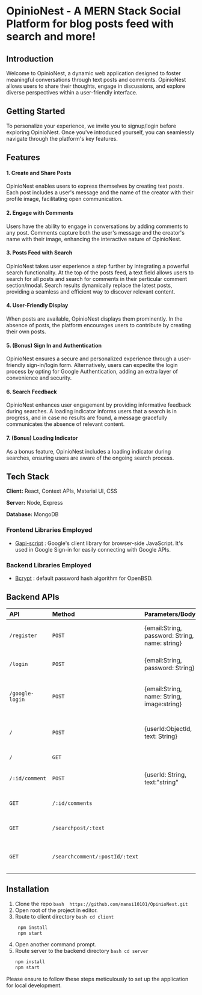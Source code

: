 
# OpinioNest - A MERN Stack Social Platform for blog posts feed with search and more!




## Introduction

Welcome to OpinioNest, a dynamic web application designed to foster meaningful conversations through text posts and comments. OpinioNest allows users to share their thoughts, engage in discussions, and explore diverse perspectives within a user-friendly interface.


## Getting Started

To personalize your experience, we invite you to signup/login before exploring OpinioNest. Once you've introduced yourself, you can seamlessly navigate through the platform's key features.



## Features

#### 1. Create and Share Posts 
OpinioNest enables users to express themselves by creating text posts. Each post includes a user's message and the name of the creator with their profile image, facilitating open communication.

#### 2. Engage with Comments
Users have the ability to engage in conversations by adding comments to any post. Comments capture both the user's message and the creator's name with their image, enhancing the interactive nature of OpinioNest.

#### 3. Posts Feed with Search 
OpinioNest takes user experience a step further by integrating a powerful search functionality. At the top of the posts feed, a text field allows users to search for all posts and search for comments in their perticular comment section/modal. Search results dynamically replace the latest posts, providing a seamless and efficient way to discover relevant content.

#### 4. User-Friendly Display 
When posts are available, OpinioNest displays them prominently. In the absence of posts, the platform encourages users to contribute by creating their own posts.

#### 5. (Bonus) Sign In and Authentication 
OpinioNest ensures a secure and personalized experience through a user-friendly sign-in/login form. Alternatively, users can expedite the login process by opting for Google Authentication, adding an extra layer of convenience and security. 

#### 6. Search Feedback 
OpinioNest enhances user engagement by providing informative feedback during searches. A loading indicator informs users that a search is in progress, and in case no results are found, a message gracefully communicates the absence of relevant content.

#### 7. (Bonus) Loading Indicator  
As a bonus feature, OpinioNest includes a loading indicator during searches, ensuring users are aware of the ongoing search process.




## Tech Stack

**Client:** React, Context APIs, Material UI, CSS

**Server:** Node, Express

**Database:** MongoDB

### Frontend Libraries Employed

 - [Gapi-script](https://www.npmjs.com/package/gapi-script) : Google's client library for browser-side JavaScript. It's used in Google Sign-in for easily connecting with Google APIs.

### Backend Libraries Employed

 - [Bcrypt](https://medium.com/@mridu.sh92/a-quick-guide-for-authentication-using-bcrypt-on-express-nodejs-1d8791bb418f) : default password hash algorithm for OpenBSD.


## Backend APIs

|    API    |  Method  |   Parameters/Body    |      Purpose      |
| :-------- | :----- | :------------------- | ------------------|
|`/register` | `POST` |{email:String, password: String, name: string}      | used to register user and returns the post|
|`/login`|`POST`|{email:String, password: String}|for authenticating existing user|
|`/google-login`|`POST`|{email:String, name: String, image:string}|for storing data when user signed up using google|
| `/` | `POST` | {userId:ObjectId, text: String}|for posting post data with user's Object id|
| `/` | `GET` | | getting all posts |
| `/:id/comment` | `POST` | {userId: String, text:"string"| post comment on a post|
| `GET` | `/:id/comments` | |   get all comments of a post|      
| `GET` | `/searchpost/:text` | | getting searched posts|
| `GET` | `/searchcomment/:postId/:text` | |   get all comments for searched comment|


## Installation

1. Clone the repo ```bash  https://github.com/mansi10101/OpinioNest.git ``` 
2. Open root of the project in editor.
3. Route to client directory ```bash cd client ```
   ```bash 
    npm install
    npm start 
   ```
4. Open another command prompt.
5. Route server to the backend directory ```bash cd server ```
     ```bash 
    npm install
    npm start 
     ```
Please ensure to follow these steps meticulously to set up the application for local development. 
  
    
